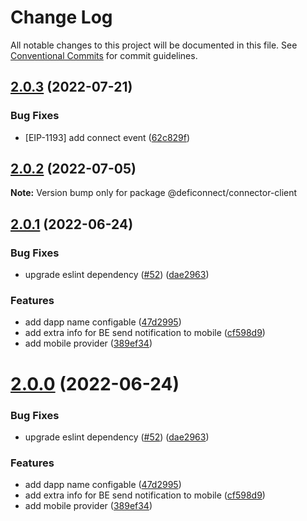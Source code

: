 # Change Log

All notable changes to this project will be documented in this file.
See [Conventional Commits](https://conventionalcommits.org) for commit guidelines.

## [2.0.3](https://github.com/crypto-com/defi-connector/compare/v2.0.2...v2.0.3) (2022-07-21)


### Bug Fixes

* [EIP-1193] add connect event ([62c829f](https://github.com/crypto-com/defi-connector/commit/62c829f5f6f9b29b1ecb37a0219a5be91fb5f676))





## [2.0.2](https://github.com/crypto-com/defi-connector/compare/v2.0.1...v2.0.2) (2022-07-05)

**Note:** Version bump only for package @deficonnect/connector-client





## [2.0.1](https://github.com/crypto-com/defi-connector/compare/v1.1.14...v2.0.1) (2022-06-24)


### Bug Fixes

* upgrade eslint dependency ([#52](https://github.com/crypto-com/defi-connector/issues/52)) ([dae2963](https://github.com/crypto-com/defi-connector/commit/dae2963769c239b0beb5651cda49a87c8be812df))


### Features

* add dapp name configable ([47d2995](https://github.com/crypto-com/defi-connector/commit/47d299504d10a5c84a062b6aa5acca32da3f9127))
* add extra info for BE send notification to mobile ([cf598d9](https://github.com/crypto-com/defi-connector/commit/cf598d9dec77eb1d74cb7d428989fdcaf2526e41))
* add mobile provider ([389ef34](https://github.com/crypto-com/defi-connector/commit/389ef34cbb24568a546eea85e50ae30c4610f358))




# [2.0.0](https://github.com/crypto-com/defi-connector/compare/v1.1.14...v2.0.0) (2022-06-24)


### Bug Fixes

* upgrade eslint dependency ([#52](https://github.com/crypto-com/defi-connector/issues/52)) ([dae2963](https://github.com/crypto-com/defi-connector/commit/dae2963769c239b0beb5651cda49a87c8be812df))


### Features

* add dapp name configable ([47d2995](https://github.com/crypto-com/defi-connector/commit/47d299504d10a5c84a062b6aa5acca32da3f9127))
* add extra info for BE send notification to mobile ([cf598d9](https://github.com/crypto-com/defi-connector/commit/cf598d9dec77eb1d74cb7d428989fdcaf2526e41))
* add mobile provider ([389ef34](https://github.com/crypto-com/defi-connector/commit/389ef34cbb24568a546eea85e50ae30c4610f358))
